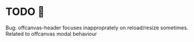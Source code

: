# TODO 🚧

Bug: offcanvas-header focuses inapproprately on reload/resize sometimes. Related to offcanvas modal behaviour